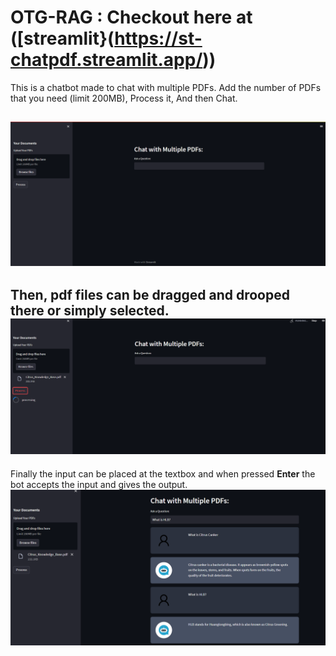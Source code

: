 # OTG-RAG : Checkout here at ([streamlit}(https://st-chatpdf.streamlit.app/))

This is a chatbot made to chat with multiple PDFs.
Add the number of PDFs that you need (limit 200MB),
Process it,
And then Chat.

![Ui of the bot interface](images/1.png "Bot UI")
---

Then, pdf files can be dragged and drooped there or simply selected.
![Adding PDFs](images/2.png "Adding PDF")
---

Finally the input can be placed at the textbox and when pressed **Enter** the bot accepts the input
and gives the output.
![Demo Chat](images/3.png "Demo Chat")
